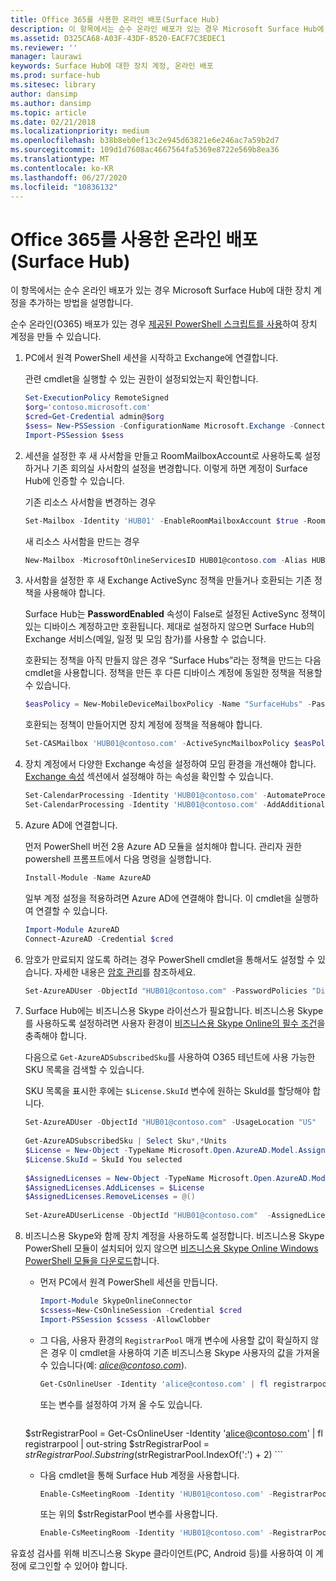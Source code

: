 ```yaml
---
title: Office 365를 사용한 온라인 배포(Surface Hub)
description: 이 항목에서는 순수 온라인 배포가 있는 경우 Microsoft Surface Hub에 대한 장치 계정을 추가하는 방법을 설명합니다.
ms.assetid: D325CA68-A03F-43DF-8520-EACF7C3EDEC1
ms.reviewer: ''
manager: laurawi
keywords: Surface Hub에 대한 장치 계정, 온라인 배포
ms.prod: surface-hub
ms.sitesec: library
author: dansimp
ms.author: dansimp
ms.topic: article
ms.date: 02/21/2018
ms.localizationpriority: medium
ms.openlocfilehash: b38b8eb0ef13c2e945d63821e6e246ac7a59b2d7
ms.sourcegitcommit: 109d1d7608ac4667564fa5369e8722e569b8ea36
ms.translationtype: MT
ms.contentlocale: ko-KR
ms.lasthandoff: 06/27/2020
ms.locfileid: "10836132"
---
```

# Office 365를 사용한 온라인 배포(Surface Hub)


이 항목에서는 순수 온라인 배포가 있는 경우 Microsoft Surface Hub에 대한 장치 계정을 추가하는 방법을 설명합니다.

순수 온라인(O365) 배포가 있는 경우 [제공된 PowerShell 스크립트를 사용](appendix-a-powershell-scripts-for-surface-hub.md#create-os356-ps-scripts)하여 장치 계정을 만들 수 있습니다. 

1. PC에서 원격 PowerShell 세션을 시작하고 Exchange에 연결합니다.

   관련 cmdlet을 실행할 수 있는 권한이 설정되었는지 확인합니다.

   ```PowerShell
   Set-ExecutionPolicy RemoteSigned
   $org='contoso.microsoft.com'
   $cred=Get-Credential admin@$org
   $sess= New-PSSession -ConfigurationName Microsoft.Exchange -ConnectionUri https://outlook.office365.com/powershell-liveid/ -Credential $cred -Authentication Basic -AllowRedirection
   Import-PSSession $sess
   ```

2. 세션을 설정한 후 새 사서함을 만들고 RoomMailboxAccount로 사용하도록 설정하거나 기존 회의실 사서함의 설정을 변경합니다. 이렇게 하면 계정이 Surface Hub에 인증할 수 있습니다.

   기존 리소스 사서함을 변경하는 경우

   ```PowerShell
   Set-Mailbox -Identity 'HUB01' -EnableRoomMailboxAccount $true -RoomMailboxPassword (ConvertTo-SecureString -String <password> -AsPlainText -Force)
   ```

   새 리소스 사서함을 만드는 경우

   ```PowerShell
   New-Mailbox -MicrosoftOnlineServicesID HUB01@contoso.com -Alias HUB01 -Name "Hub-01" -Room -EnableRoomMailboxAccount $true -RoomMailboxPassword (ConvertTo-SecureString -String <password> -AsPlainText -Force)
   ```

3. 사서함을 설정한 후 새 Exchange ActiveSync 정책을 만들거나 호환되는 기존 정책을 사용해야 합니다.

   Surface Hub는 **PasswordEnabled** 속성이 False로 설정된 ActiveSync 정책이 있는 디바이스 계정하고만 호환됩니다. 제대로 설정하지 않으면 Surface Hub의 Exchange 서비스(메일, 일정 및 모임 참가)를 사용할 수 없습니다.

   호환되는 정책을 아직 만들지 않은 경우 “Surface Hubs”라는 정책을 만드는 다음 cmdlet을 사용합니다. 정책을 만든 후 다른 디바이스 계정에 동일한 정책을 적용할 수 있습니다.

   ```PowerShell
   $easPolicy = New-MobileDeviceMailboxPolicy -Name "SurfaceHubs" -PasswordEnabled $false -AllowNonProvisionableDevices $True
   ```

   호환되는 정책이 만들어지면 장치 계정에 정책을 적용해야 합니다.

   ```PowerShell
   Set-CASMailbox 'HUB01@contoso.com' -ActiveSyncMailboxPolicy $easPolicy.Id
   ```

4. 장치 계정에서 다양한 Exchange 속성을 설정하여 모임 환경을 개선해야 합니다. [Exchange 속성](exchange-properties-for-surface-hub-device-accounts.md) 섹션에서 설정해야 하는 속성을 확인할 수 있습니다.

   ```PowerShell
   Set-CalendarProcessing -Identity 'HUB01@contoso.com' -AutomateProcessing AutoAccept -AddOrganizerToSubject $false –AllowConflicts $false –DeleteComments $false -DeleteSubject $false -RemovePrivateProperty $false
   Set-CalendarProcessing -Identity 'HUB01@contoso.com' -AddAdditionalResponse $true -AdditionalResponse "This is a Surface Hub room!"
   ```

5. Azure AD에 연결합니다.
    
   먼저 PowerShell 버전 2용 Azure AD 모듈을 설치해야 합니다. 관리자 권한 powershell 프롬프트에서 다음 명령을 실행합니다.
    
   ```PowerShell
   Install-Module -Name AzureAD
   ```
   일부 계정 설정을 적용하려면 Azure AD에 연결해야 합니다. 이 cmdlet을 실행하여 연결할 수 있습니다.

   ```PowerShell
   Import-Module AzureAD
   Connect-AzureAD -Credential $cred
   ```

6. 암호가 만료되지 않도록 하려는 경우 PowerShell cmdlet을 통해서도 설정할 수 있습니다. 자세한 내용은 [암호 관리](password-management-for-surface-hub-device-accounts.md)를 참조하세요.

   ```PowerShell
   Set-AzureADUser -ObjectId "HUB01@contoso.com" -PasswordPolicies "DisablePasswordExpiration"
   ```

7. Surface Hub에는 비즈니스용 Skype 라이선스가 필요합니다. 비즈니스용 Skype를 사용하도록 설정하려면 사용자 환경이 [비즈니스용 Skype Online의 필수 조건](hybrid-deployment-surface-hub-device-accounts.md#skype-for-business-online)을 충족해야 합니다.
   
   다음으로 `Get-AzureADSubscribedSku`를 사용하여 O365 테넌트에 사용 가능한 SKU 목록을 검색할 수 있습니다.

   SKU 목록을 표시한 후에는 `$License.SkuId` 변수에 원하는 SkuId를 할당해야 합니다.

   ```PowerShell
   Set-AzureADUser -ObjectId "HUB01@contoso.com" -UsageLocation "US"
    
   Get-AzureADSubscribedSku | Select Sku*,*Units
   $License = New-Object -TypeName Microsoft.Open.AzureAD.Model.AssignedLicense
   $License.SkuId = SkuId You selected 
    
   $AssignedLicenses = New-Object -TypeName Microsoft.Open.AzureAD.Model.AssignedLicenses
   $AssignedLicenses.AddLicenses = $License
   $AssignedLicenses.RemoveLicenses = @()
    
   Set-AzureADUserLicense -ObjectId "HUB01@contoso.com"  -AssignedLicenses $AssignedLicenses
   ```

8. 비즈니스용 Skype와 함께 장치 계정을 사용하도록 설정합니다.
   비즈니스용 Skype PowerShell 모듈이 설치되어 있지 않으면 [비즈니스용 Skype Online Windows PowerShell 모듈을 다운로드](https://www.microsoft.com/download/details.aspx?id=39366)합니다. 

   - 먼저 PC에서 원격 PowerShell 세션을 만듭니다.

     ```PowerShell
     Import-Module SkypeOnlineConnector  
     $cssess=New-CsOnlineSession -Credential $cred  
     Import-PSSession $cssess -AllowClobber
     ```

   - 그 다음, 사용자 환경의 `RegistrarPool` 매개 변수에 사용할 값이 확실하지 않은 경우 이 cmdlet을 사용하여 기존 비즈니스용 Skype 사용자의 값을 가져올 수 있습니다(예: <em>alice@contoso.com</em>).

       ```PowerShell
       Get-CsOnlineUser -Identity 'alice@contoso.com' | fl registrarpool
       ```
       또는 변수를 설정하여 가져 올 수도 있습니다.
        
       ```PowerShell
    $strRegistrarPool = Get-CsOnlineUser -Identity 'alice@contoso.com' | fl registrarpool | out-string
    $strRegistrarPool = $strRegistrarPool.Substring($strRegistrarPool.IndexOf(':') + 2)
       ```
        
   - 다음 cmdlet을 통해 Surface Hub 계정을 사용합니다.
      
       ```PowerShell
       Enable-CsMeetingRoom -Identity 'HUB01@contoso.com' -RegistrarPool yourRegistrarPool -SipAddressType EmailAddress
       ```
        
       또는 위의 $strRegistarPool 변수를 사용합니다.
        
       ```PowerShell
       Enable-CsMeetingRoom -Identity 'HUB01@contoso.com' -RegistrarPool $strRegistrarPool -SipAddressType EmailAddress
       ```

유효성 검사를 위해 비즈니스용 Skype 클라이언트(PC, Android 등)를 사용하여 이 계정에 로그인할 수 있어야 합니다.





